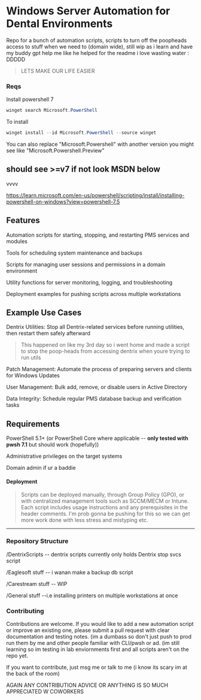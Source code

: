 # Windows Server Automation for Dental Environments

Repo for a bunch of automation scripts, scripts to turn off the poopheads access to stuff when we need to (domain wide), still wip as i learn and have my buddy gpt help me like he helped for the readme i love wasting water : DDDDD

> LETS MAKE OUR LIFE EASIER


### Reqs
Install powershell 7
```powershell
winget search Microsoft.PowerShell
```

To install 
```powershell
winget install --id Microsoft.PowerShell --source winget
```

You can also replace "Microsoft.Powershell" with another version you might see like "Microsoft.Powershell.Preview"

should see >=v7 if not look MSDN below
---

vvvv

https://learn.microsoft.com/en-us/powershell/scripting/install/installing-powershell-on-windows?view=powershell-7.5
## Features

Automation scripts for starting, stopping, and restarting PMS services and modules

Tools for scheduling system maintenance and backups

Scripts for managing user sessions and permissions in a domain environment

Utility functions for server monitoring, logging, and troubleshooting

Deployment examples for pushing scripts across multiple workstations

## Example Use Cases

Dentrix Utilities: Stop all Dentrix-related services before running utilities, then restart them safely afterward
> This happened on like my 3rd day so i went home and made a script to stop the poop-heads from accessing dentrix when youre trying to run utils

Patch Management: Automate the process of preparing servers and clients for Windows Updates

User Management: Bulk add, remove, or disable users in Active Directory

Data Integrity: Schedule regular PMS database backup and verification tasks

## Requirements

PowerShell 5.1+ (or PowerShell Core where applicable -- **only tested with pwsh 7.1** but should work (hopefully))

Administrative privileges on the target systems

Domain admin if ur a baddie

#### Deployment

> Scripts can be deployed manually, through Group Policy (GPO), or with centralized management tools such as SCCM/MECM or Intune. Each script includes usage instructions and any prerequisites in the header comments. I'm prob gonna be pushing for this so we can get more work done with less stress and mistyping etc.
---
### Repository Structure
/DentrixScripts
-- dentrix scripts currently only holds Dentrix stop svcs script


/Eaglesoft stuff
-- i wanan make a backup db script


/Carestream stuff
-- WIP


/General stuff 
--i.e installing printers on multiple workstations at once 



### Contributing

Contributions are welcome. If you would like to add a new automation script or improve an existing one, please submit a pull request with clear documentation and testing notes. (im a dumbass so don't just push to prod run them by me and other people familiar with CLI/pwsh or ad. (im still learning so im testing in lab enviornments first and all scripts aren't on the repo yet. 

If you want to contribute, just msg me or talk to me (i know its scary im at the back of the room) 

AGAIN ANY CONTRIBUTION ADVICE OR ANYTHING IS SO MUCH APPRECIATED W COWORKERS
